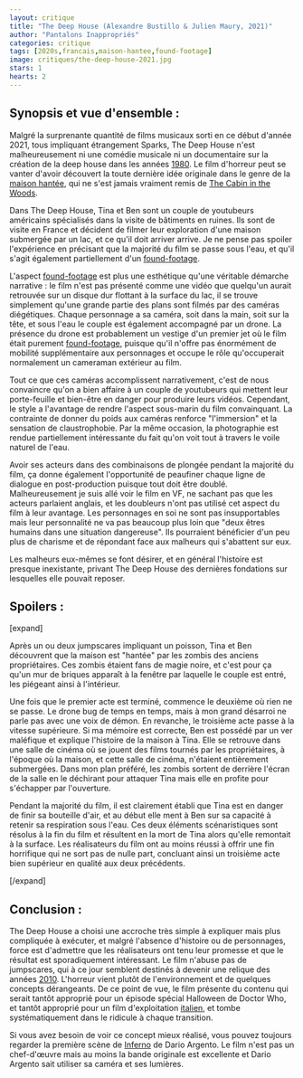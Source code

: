 ```yaml
---
layout: critique
title: "The Deep House (Alexandre Bustillo & Julien Maury, 2021)"
author: "Pantalons Inappropriés"
categories: critique
tags: [2020s,francais,maison-hantee,found-footage]
image: critiques/the-deep-house-2021.jpg
stars: 1
hearts: 2
---
```


## Synopsis et vue d'ensemble :

Malgré la surprenante quantité de films musicaux sorti en ce début d'année 2021, tous impliquant étrangement Sparks, The Deep House n'est malheureusement ni une comédie musicale ni un documentaire sur la création de la deep house dans les années [1980](1980s). Le film d'horreur peut se vanter d'avoir découvert la toute dernière idée originale dans le genre de la [maison hantée](#), qui ne s'est jamais vraiment remis de [The Cabin in the Woods](#).

Dans The Deep House, Tina et Ben sont un couple de youtubeurs américains spécialisés dans la visite de bâtiments en ruines. Ils sont de visite en France et décident de filmer leur exploration d'une maison submergée par un lac, et ce qu'il doit arriver arrive. Je ne pense pas spoiler l'expérience en précisant que la majorité du film se passe sous l'eau, et qu'il s'agit également partiellement d'un [found-footage](#).

L'aspect [found-footage](#) est plus une esthétique qu'une véritable démarche narrative : le film n'est pas présenté comme une vidéo que quelqu'un aurait retrouvée sur un disque dur flottant à la surface du lac, il se trouve simplement qu'une grande partie des plans sont filmés par des caméras diégétiques. Chaque personnage a sa caméra, soit dans la main, soit sur la tête, et sous l'eau le couple est également accompagné par un drone. La présence du drone est probablement un vestige d'un premier jet où le film était purement [found-footage](#), puisque qu'il n'offre pas énormément de mobilité supplémentaire aux personnages et occupe le rôle qu'occuperait normalement un cameraman extérieur au film.

Tout ce que ces caméras accomplissent narrativement, c'est de nous convaincre qu'on a bien affaire à un couple de youtubeurs qui mettent leur porte-feuille et bien-être en danger pour produire leurs vidéos. Cependant, le style a l'avantage de rendre l'aspect sous-marin du film convainquant. La contrainte de donner du poids aux caméras renforce "l'immersion" et la sensation de claustrophobie. Par la même occasion, la photographie est rendue partiellement intéressante du fait qu'on voit tout à travers le voile naturel de l'eau.

Avoir ses acteurs dans des combinaisons de plongée pendant la majorité du film, ça donne également l'opportunité de peaufiner chaque ligne de dialogue en post-production puisque tout doit être doublé. Malheureusement je suis allé voir le film en VF, ne sachant pas que les acteurs parlaient anglais, et les doubleurs n'ont pas utilisé cet aspect du film à leur avantage. Les personnages en soi ne sont pas insupportables mais leur personnalité ne va pas beaucoup plus loin que "deux êtres humains dans une situation dangereuse". Ils pourraient bénéficier d'un peu plus de charisme et de répondant face aux malheurs qui s'abattent sur eux.

Les malheurs eux-mêmes se font désirer, et en général l'histoire est presque inexistante, privant The Deep House des dernières fondations sur lesquelles elle pouvait reposer.

## Spoilers :

[expand]

Après un ou deux jumpscares impliquant un poisson, Tina et Ben découvrent que la maison est "hantée" par les zombis des anciens propriétaires. Ces zombis étaient fans de magie noire, et c'est pour ça qu'un mur de briques apparaît à la fenêtre par laquelle le couple est entré, les piégeant ainsi à l'intérieur.

Une fois que le premier acte est terminé, commence le deuxième où rien ne se passe. Le drone bug de temps en temps, mais à mon grand désarroi ne parle pas avec une voix de démon. En revanche, le troisième acte passe à la vitesse supérieure. Si ma mémoire est correcte, Ben est possédé par un ver maléfique et explique l'histoire de la maison à Tina. Elle se retrouve dans une salle de cinéma où se jouent des films tournés par les propriétaires, à l'époque où la maison, et cette salle de cinéma, n'étaient entièrement submergées. Dans mon plan préféré, les zombis sortent de derrière l'écran de la salle en le déchirant pour attaquer Tina mais elle en profite pour s'échapper par l'ouverture.

Pendant la majorité du film, il est clairement établi que Tina est en danger de finir sa bouteille d'air, et au début elle ment à Ben sur sa capacité à retenir sa respiration sous l'eau. Ces deux éléments scénaristiques sont résolus à la fin du film et résultent en la mort de Tina alors qu'elle remontait à la surface. Les réalisateurs du film ont au moins réussi à offrir une fin horrifique qui ne sort pas de nulle part, concluant ainsi un troisième acte bien supérieur en qualité aux deux précédents.

[/expand]

## Conclusion :

The Deep House a choisi une accroche très simple à expliquer mais plus compliquée à exécuter, et malgré l'absence d'histoire ou de personnages, force est d'admettre que les réalisateurs ont tenu leur promesse et que le résultat est sporadiquement intéressant. Le film n'abuse pas de jumpscares, qui à ce jour semblent destinés à devenir une relique des années [2010](#). L'horreur vient plutôt de l'environnement et de quelques concepts dérangeants. De ce point de vue, le film présente du contenu qui serait tantôt approprié pour un épisode spécial Halloween de Doctor Who, et tantôt approprié pour un film d'exploitation [italien](italien), et tombe systématiquement dans le ridicule à chaque transition.

Si vous avez besoin de voir ce concept mieux réalisé, vous pouvez toujours regarder la première scène de [Inferno](#) de Dario Argento. Le film n'est pas un chef-d'œuvre mais au moins la bande originale est excellente et Dario Argento sait utiliser sa caméra et ses lumières.
